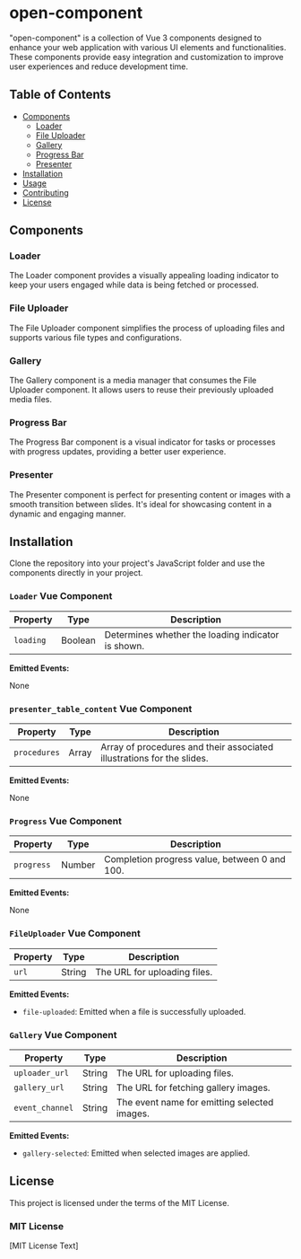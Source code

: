 # open-component

"open-component" is a collection of Vue 3 components designed to enhance your web application with various UI elements and functionalities. These components provide easy integration and customization to improve user experiences and reduce development time.

## Table of Contents

- [Components](#components)
    - [Loader](#loader)
    - [File Uploader](#file-uploader)
    - [Gallery](#gallery)
    - [Progress Bar](#progress-bar)
    - [Presenter](#presenter)
- [Installation](#installation)
- [Usage](#usage)
- [Contributing](#contributing)
- [License](#license)

## Components

### Loader

The Loader component provides a visually appealing loading indicator to keep your users engaged while data is being fetched or processed.

### File Uploader

The File Uploader component simplifies the process of uploading files and supports various file types and configurations.

### Gallery

The Gallery component is a media manager that consumes the File Uploader component. It allows users to reuse their previously uploaded media files.

### Progress Bar

The Progress Bar component is a visual indicator for tasks or processes with progress updates, providing a better user experience.

### Presenter

The Presenter component is perfect for presenting content or images with a smooth transition between slides. It's ideal for showcasing content in a dynamic and engaging manner.

## Installation

Clone the repository into your project's JavaScript folder and use the components directly in your project.

### `Loader` Vue Component

| Property     | Type     | Description                                          |
| ------------ | -------- | ---------------------------------------------------- |
| `loading`    | Boolean  | Determines whether the loading indicator is shown. |

**Emitted Events:**

None

### `presenter_table_content` Vue Component

| Property     | Type     | Description                                          |
| ------------ | -------- | ---------------------------------------------------- |
| `procedures` | Array    | Array of procedures and their associated illustrations for the slides.

**Emitted Events:**

None

### `Progress` Vue Component

| Property     | Type     | Description                                          |
| ------------ | -------- | ---------------------------------------------------- |
| `progress`   | Number   | Completion progress value, between 0 and 100.      |

**Emitted Events:**

None

### `FileUploader` Vue Component

| Property     | Type     | Description                                          |
| ------------ | -------- | ---------------------------------------------------- |
| `url`        | String   | The URL for uploading files.                        |

**Emitted Events:**

- `file-uploaded`: Emitted when a file is successfully uploaded.

### `Gallery` Vue Component

| Property     | Type     | Description                                          |
| ------------ | -------- | ---------------------------------------------------- |
| `uploader_url` | String | The URL for uploading files.                       |
| `gallery_url`  | String | The URL for fetching gallery images.                |
| `event_channel` | String | The event name for emitting selected images.        |

**Emitted Events:**

- `gallery-selected`: Emitted when selected images are applied.

## License

This project is licensed under the terms of the MIT License.

### MIT License

[MIT License Text]

